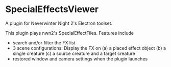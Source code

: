 # SpecialEffectsViewer

A plugin for Neverwinter Night 2's Electron toolset.

This plugin plays nwn2's SpecialEffectFiles. Features include
- search and/or filter the FX list
- 3 scene configurations: Display the FX on
(a) a placed effect object
(b) a single creature
(c) a source creature and a target creature
- restored window and camera settings when the plugin launches
